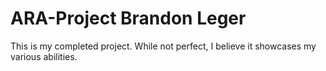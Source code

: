 # ARA-Project Brandon Leger
This is my completed project. While not perfect, I believe it showcases my various abilities.
